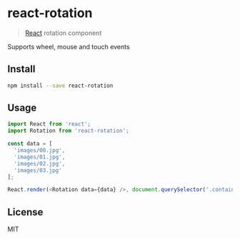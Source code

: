 # react-rotation

  > [React][react] rotation component

  Supports wheel, mouse and touch events

## Install

```sh
npm install --save react-rotation
```

## Usage

```js
import React from 'react';
import Rotation from 'react-rotation';

const data = [
  'images/00.jpg',
  'images/01.jpg',
  'images/02.jpg',
  'images/03.jpg'
];

React.render(<Rotation data={data} />, document.querySelector('.container'));
```

## License

  MIT

[react]: https://github.com/facebook/react
